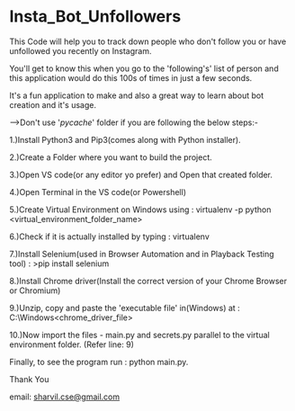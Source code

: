 # Insta_Bot_Unfollowers


This Code will help you to track down people who don't follow you or have unfollowed you recently on Instagram. 

You'll get to know this when you go to the 'following's' list of person and this application would do this 100s of times in just a few seconds.

It's a fun application to make and also a great way to learn about bot creation and it's usage.



-->Don't use '_pycache_' folder if you are following the below steps:-

1.)Install Python3 and Pip3(comes along with Python installer).

2.)Create a Folder where you want to build the project.

3.)Open VS code(or any editor yo prefer) and Open that created folder.

4.)Open Terminal in the VS code(or Powershell)

5.)Create Virtual Environment on Windows using : virtualenv -p python <virtual_environment_folder_name>

6.)Check if it is actually installed by typing : virtualenv

7.)Install Selenium(used in Browser Automation and in Playback Testing tool) : 
    >pip install selenium

8.)Install Chrome driver(Install the correct version of your Chrome Browser or Chromium)

9.)Unzip, copy and paste the 'executable file' in(Windows) at : C:\Windows\<chrome_driver_file>

10.)Now import the files - main.py and secrets.py parallel to the virtual environment folder. (Refer line: 9)

Finally, to see the program run : python main.py.



Thank You

email: sharvil.cse@gmail.com
